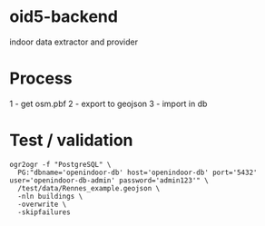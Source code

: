 # oid5-backend
indoor data extractor and provider



# Process
1 - get osm.pbf
2 - export to geojson
3 - import in db

# Test / validation

```
ogr2ogr -f "PostgreSQL" \
  PG:"dbname='openindoor-db' host='openindoor-db' port='5432' user='openindoor-db-admin' password='admin123'" \
  /test/data/Rennes_example.geojson \
  -nln buildings \
  -overwrite \
  -skipfailures
```
